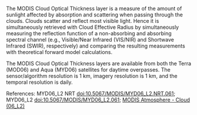 The MODIS Cloud Optical Thickness layer is a measure of the amount of sunlight affected by absorption and scattering when passing through the clouds. Clouds scatter and reflect most visible light. Hence it is simultaneously retrieved with Cloud Effective Radius by simultaneously measuring the reflection function of a non-absorbing and absorbing spectral channel (e.g., Visible/Near Infrared (VIS/NIR) and Shortwave Infrared (SWIR), respectively) and comparing the resulting measurements with theoretical forward model calculations.

The MODIS Cloud Optical Thickness layers are available from both the Terra (MOD06) and Aqua (MYD06) satellites for daytime overpasses. The sensor/algorithm resolution is 1 km, imagery resolution is 1 km, and the temporal resolution is daily.

References: MYD06_L2 NRT [doi:10.5067/MODIS/MYD06_L2.NRT.061](https://doi.org/10.5067/MODIS/MYD06_L2.NRT.061); MYD06_L2 [doi:10.5067/MODIS/MYD06_L2.061](https://doi.org/10.5067/MODIS/MYD06_L2.061); [MODIS Atmosphere - Cloud (06_L2)](https://modis-atmos.gsfc.nasa.gov/products/cloud)
